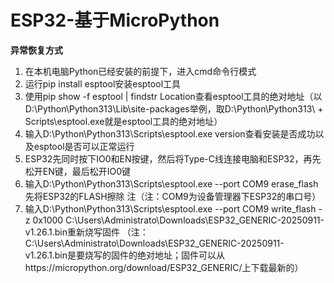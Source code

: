 # ESP32-基于MicroPython

**异常恢复方式**
1. 在本机电脑Python已经安装的前提下，进入cmd命令行模式
2. 运行pip install esptool安装esptool工具
3. 使用pip show -f esptool | findstr Location查看esptool工具的绝对地址（以D:\Python\Python313\Lib\site-packages举例，取D:\Python\Python313\ + Scripts\esptool.exe就是esptool工具的绝对地址）
4. 输入D:\Python\Python313\Scripts\esptool.exe version查看安装是否成功以及esptool是否可以正常运行
5. ESP32先同时按下IO0和EN按键，然后将Type-C线连接电脑和ESP32，再先松开EN键，最后松开IO0键
6. 输入D:\Python\Python313\Scripts\esptool.exe --port COM9 erase_flash先将ESP32的FLASH擦除
   注（注：COM9为设备管理器下ESP32的串口号）
8. 输入D:\Python\Python313\Scripts\esptool.exe --port COM9 write_flash -z 0x1000 C:\Users\Administrato\Downloads\ESP32_GENERIC-20250911-v1.26.1.bin重新烧写固件
   （注：C:\Users\Administrato\Downloads\ESP32_GENERIC-20250911-v1.26.1.bin是要烧写的固件的绝对地址；固件可以从https://micropython.org/download/ESP32_GENERIC/上下载最新的）
